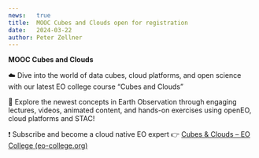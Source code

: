 ```yaml
---
news:   true
title:  MOOC Cubes and Clouds open for registration
date:   2024-03-22
author: Peter Zellner
---
```


**MOOC Cubes and Clouds**

:cloud: Dive into the world of data cubes, cloud platforms, and open science with our latest EO college course “Cubes and Clouds” 

:rocket: Explore the newest concepts in Earth Observation through engaging lectures, videos, animated content, and hands-on exercises using openEO, cloud platforms and STAC! 

:exclamation: Subscribe and become a cloud native EO expert :point_right: [Cubes & Clouds – EO College (eo-college.org)](https://eo-college.org/courses/cubes-and-clouds/)
